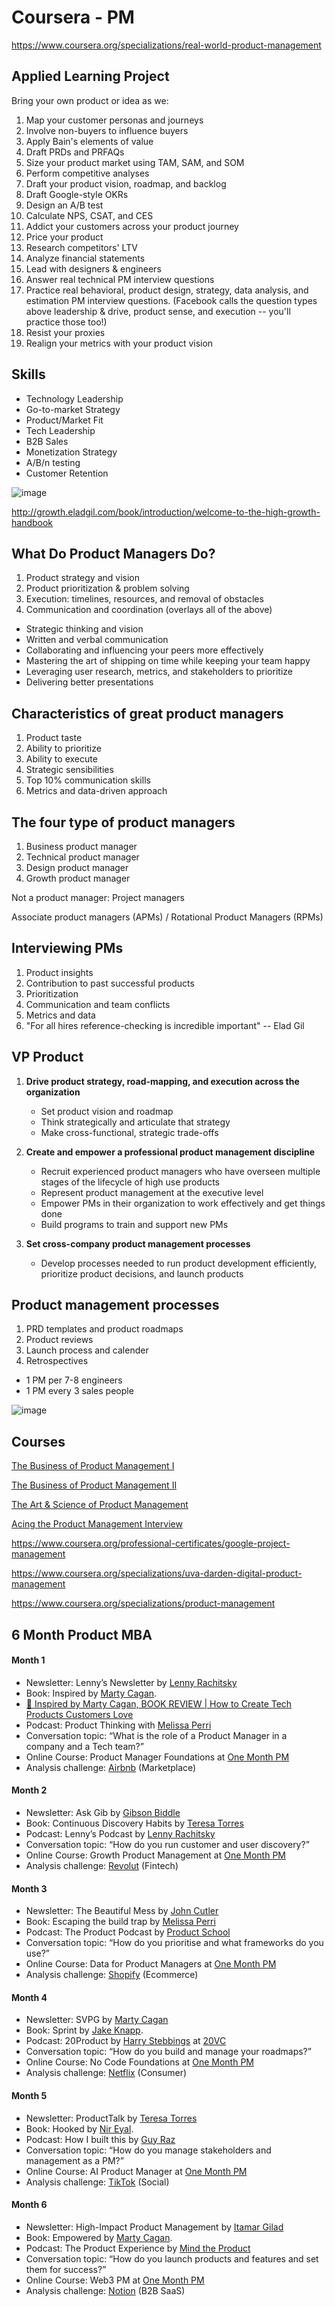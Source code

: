 # Coursera - PM

<https://www.coursera.org/specializations/real-world-product-management>

## Applied Learning Project

Bring your own product or idea as we:

1. Map your customer personas and journeys
2. Involve non-buyers to influence buyers
3. Apply Bain's elements of value
4. Draft PRDs and PRFAQs
5. Size your product market using TAM, SAM, and SOM
6. Perform competitive analyses
7. Draft your product vision, roadmap, and backlog
8. Draft Google-style OKRs
9. Design an A/B test
10. Calculate NPS, CSAT, and CES
11. Addict your customers across your product journey
12. Price your product
13. Research competitors' LTV
14. Analyze financial statements
15. Lead with designers & engineers
16. Answer real technical PM interview questions
17. Practice real behavioral, product design, strategy, data analysis, and estimation PM interview questions. (Facebook calls the question types above leadership & drive, product sense, and execution -- you'll practice those too!)
18. Resist your proxies
19. Realign your metrics with your product vision

## Skills

- Technology Leadership
- Go-to-market Strategy
- Product/Market Fit
- Tech Leadership
- B2B Sales
- Monetization Strategy
- A/B/n testing
- Customer Retention

![image](../../media/Product-Management_Coursera-PM-image1.jpg)

<http://growth.eladgil.com/book/introduction/welcome-to-the-high-growth-handbook>

## What Do Product Managers Do?

1. Product strategy and vision
2. Product prioritization & problem solving
3. Execution: timelines, resources, and removal of obstacles
4. Communication and coordination (overlays all of the above)

- Strategic thinking and vision
- Written and verbal communication
- Collaborating and influencing your peers more effectively
- Mastering the art of shipping on time while keeping your team happy
- Leveraging user research, metrics, and stakeholders to prioritize
- Delivering better presentations

## Characteristics of great product managers

1. Product taste
2. Ability to prioritize
3. Ability to execute
4. Strategic sensibilities
5. Top 10% communication skills
6. Metrics and data-driven approach

## The four type of product managers

1. Business product manager
2. Technical product manager
3. Design product manager
4. Growth product manager

Not a product manager: Project managers

Associate product managers (APMs) / Rotational Product Managers (RPMs)

## Interviewing PMs

1. Product insights
2. Contribution to past successful products
3. Prioritization
4. Communication and team conflicts
5. Metrics and data
6. "For all hires reference-checking is incredible important" -- Elad Gil

## VP Product

1. **Drive product strategy, road-mapping, and execution across the organization**
    - Set product vision and roadmap
    - Think strategically and articulate that strategy
    - Make cross-functional, strategic trade-offs

2. **Create and empower a professional product management discipline**
    - Recruit experienced product managers who have overseen multiple stages of the lifecycle of high use products
    - Represent product management at the executive level
    - Empower PMs in their organization to work effectively and get things done
    - Build programs to train and support new PMs

3. **Set cross-company product management processes**
    - Develop processes needed to run product development efficiently, prioritize product decisions, and launch products

## Product management processes

1. PRD templates and product roadmaps
2. Product reviews
3. Launch process and calender
4. Retrospectives

- 1 PM per 7-8 engineers
- 1 PM every 3 sales people

![image](../../media/Product-Management_Coursera-PM-image2.jpg)

## Courses

[The Business of Product Management I](https://www.coursera.org/learn/the-business-of-product-management-one)

[The Business of Product Management II](https://www.coursera.org/learn/real-world-product-management-skills)

[The Art & Science of Product Management](https://www.coursera.org/learn/pms-leading-design-engineering-ai-ml)

[Acing the Product Management Interview](https://www.coursera.org/learn/acing-product-management-interviews)

<https://www.coursera.org/professional-certificates/google-project-management>

<https://www.coursera.org/specializations/uva-darden-digital-product-management>

<https://www.coursera.org/specializations/product-management>

## 6 Month Product MBA

#### Month 1

- Newsletter: Lenny’s Newsletter by [Lenny Rachitsky](https://www.linkedin.com/in/ACoAAABGvmoB4S920iEQfSFO_P91nw2wPqfPoic)
- Book: Inspired by [Marty Cagan](https://www.linkedin.com/in/ACoAAAAAjycBVwSf0tRMLhZIJgQhgC8WlvNo9g8).
- [📖 Inspired by Marty Cagan, BOOK REVIEW | How to Create Tech Products Customers Love](https://www.youtube.com/watch?v=gbhs4UBbobo)
- Podcast: Product Thinking with [Melissa Perri](https://www.linkedin.com/in/ACoAAADufjUBixvWZNsGEm88A8k3N47Ig2pArvs)
- Conversation topic: “What is the role of a Product Manager in a company and a Tech team?”
- Online Course: Product Manager Foundations at [One Month PM](https://www.linkedin.com/company/onemonthpm/)
- Analysis challenge: [Airbnb](https://www.linkedin.com/company/airbnb/) (Marketplace)

#### Month 2

- Newsletter: Ask Gib by [Gibson Biddle](https://www.linkedin.com/company/gibson-biddle/)
- Book: Continuous Discovery Habits by [Teresa Torres](https://www.linkedin.com/in/ACoAAAAABQIBksTwFRyWlc2Rz43Z-BbuVG8zw54)
- Podcast: Lenny’s Podcast by [Lenny Rachitsky](https://www.linkedin.com/in/ACoAAABGvmoB4S920iEQfSFO_P91nw2wPqfPoic)
- Conversation topic: “How do you run customer and user discovery?”
- Online Course: Growth Product Management at [One Month PM](https://www.linkedin.com/company/onemonthpm/)
- Analysis challenge: [Revolut](https://www.linkedin.com/company/revolut/) (Fintech)

#### Month 3

- Newsletter: The Beautiful Mess by [John Cutler](https://www.linkedin.com/in/ACoAAABkgVcByXwZ4Zke2hKjaekv4qJxDWQeqsY)
- Book: Escaping the build trap by [Melissa Perri](https://www.linkedin.com/in/ACoAAADufjUBixvWZNsGEm88A8k3N47Ig2pArvs)
- Podcast: The Product Podcast by [Product School](https://www.linkedin.com/company/product-school/)
- Conversation topic: “How do you prioritise and what frameworks do you use?”
- Online Course: Data for Product Managers at [One Month PM](https://www.linkedin.com/company/onemonthpm/)
- Analysis challenge: [Shopify](https://www.linkedin.com/company/shopify/) (Ecommerce)

#### Month 4

- Newsletter: SVPG by [Marty Cagan](https://www.linkedin.com/in/ACoAAAAAjycBVwSf0tRMLhZIJgQhgC8WlvNo9g8)
- Book: Sprint by [Jake Knapp](https://www.linkedin.com/in/ACoAAACDrXsB2wHc_jrcpjwmk-iMbKeXfbXVxds).
- Podcast: 20Product by [Harry Stebbings](https://www.linkedin.com/in/ACoAAAqiFJsBpNbbD_8asbx88kYlVbb_DAspWwE) at [20VC](https://www.linkedin.com/company/20vc/)
- Conversation topic: “How do you build and manage your roadmaps?”
- Online Course: No Code Foundations at [One Month PM](https://www.linkedin.com/company/onemonthpm/)
- Analysis challenge: [Netflix](https://www.linkedin.com/company/netflix/) (Consumer)

#### Month 5

- Newsletter: ProductTalk by [Teresa Torres](https://www.linkedin.com/in/ACoAAAAABQIBksTwFRyWlc2Rz43Z-BbuVG8zw54)
- Book: Hooked by [Nir Eyal](https://www.linkedin.com/in/ACoAAAAHyQEBDr9figMsc4ImSK0wgU_97M8PmMU).
- Podcast: How I built this by [Guy Raz](https://www.linkedin.com/in/ACoAADAm41YBuzIKPIublsOOXtV3kLlVkt1OEsQ)
- Conversation topic: “How do you manage stakeholders and management as a PM?”
- Online Course: AI Product Manager at [One Month PM](https://www.linkedin.com/company/onemonthpm/)
- Analysis challenge: [TikTok](https://www.linkedin.com/company/tiktok/) (Social)

#### Month 6

- Newsletter: High-Impact Product Management by [Itamar Gilad](https://www.linkedin.com/in/ACoAAAAik0wBQRTB6Tpmz8Z8-9Qq_csOtJBPM-U)
- Book: Empowered by [Marty Cagan](https://www.linkedin.com/in/ACoAAAAAjycBVwSf0tRMLhZIJgQhgC8WlvNo9g8).
- Podcast: The Product Experience by [Mind the Product](https://www.linkedin.com/company/mind-the-product/)
- Conversation topic: “How do you launch products and features and set them for success?”
- Online Course: Web3 PM at [One Month PM](https://www.linkedin.com/company/onemonthpm/)
- Analysis challenge: [Notion](https://www.linkedin.com/company/notionhq/) (B2B SaaS)
